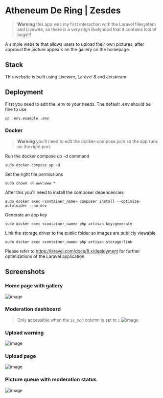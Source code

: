 # Atheneum De Ring | Zesdes

> **Warning** this app was my first interaction with the Laravel filesystem and Livewire, so there is a very high likelyhood that it contains lots of bugs!!! 

A simple website that allows users to upload their own pictures, after approval the picture appears on the gallery on the homepage.

## Stack
This website is built using Livewire, Laravel 8 and Jetstream

## Deployment

First you need to edit the .env to your needs. The default .env should be fine to use
```
cp .env.example .env
```

### Docker
> **Warning** you'll need to edit the docker-compose.json so the app runs on the right port.

Run the docker compose up -d command
```
sudo docker-compose up -d
```

Set the right file permissions
```
sudo chown -R www:www *
```

After this you'll need to install the composer depencencies
```
sudo docker exec <container_name> composer install --optimize-autoloader --no-dev
```

Generate an app key
```
sudo docker exec <container_name> php artisan key:generate
```

Link the storage driver to the public folder so images are publicly viewable
```
sudo docker exec <container_name> php artisan storage:link
```

Please refer to https://laravel.com/docs/8.x/deployment for further optimizations of the Laravel application

## Screenshots

### Home page with gallery
![image](https://user-images.githubusercontent.com/40402787/215271420-38027d4f-6c8c-46f7-b1ec-0ea8f4290324.png)

### Moderation dashboard
> Only accessible when the `is_mod` column is set to `1`
![image](https://user-images.githubusercontent.com/40402787/215271439-6fd6c221-0ee6-491a-b84a-b653db4e8169.png)

### Upload warning
![image](https://user-images.githubusercontent.com/40402787/215271363-ac41d8cb-b2b7-4c43-ab00-61c79c0f82fb.png)

### Upload page
![image](https://user-images.githubusercontent.com/40402787/215271387-878e7a09-9152-4998-bbfb-0101e362b47f.png)

### Picture queue with moderation status
![image](https://user-images.githubusercontent.com/40402787/215271413-96615409-d98c-42de-9c40-c9bbab7e3148.png)

